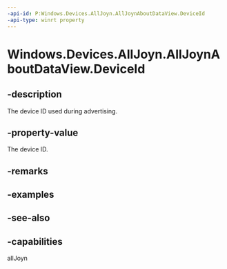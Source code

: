 ```yaml
---
-api-id: P:Windows.Devices.AllJoyn.AllJoynAboutDataView.DeviceId
-api-type: winrt property
---
```


<!-- Property syntax
public string DeviceId { get; }
-->

# Windows.Devices.AllJoyn.AllJoynAboutDataView.DeviceId

## -description
The device ID used during advertising.

## -property-value
The device ID.

## -remarks

## -examples

## -see-also


## -capabilities
allJoyn